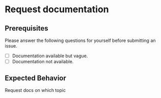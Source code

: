 # Request documentation

## Prerequisites

Please answer the following questions for yourself before submitting an issue.

- [ ] Documentation available but vague.
- [ ] Documentation not available.

## Expected Behavior

Request docs on which topic